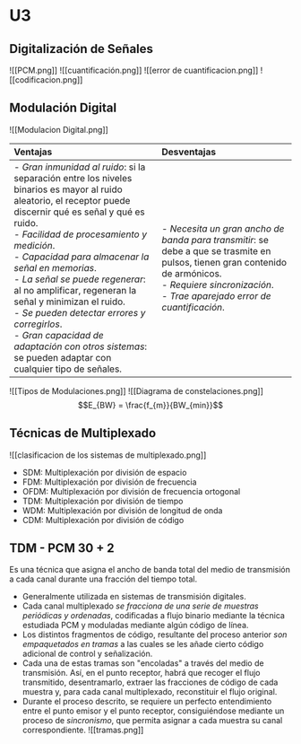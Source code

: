 # U3
## Digitalización de Señales
![[PCM.png]]
![[cuantificación.png]]
![[error de cuantificacion.png]]
![[codificacion.png]]
## Modulación Digital
![[Modulacion Digital.png]]

| Ventajas                                                                                                                                                                                                                                                                                                                                                                                                                                                                                                                    | Desventajas                                                                                                                                                                                                  |
| :-------------------------------------------------------------------------------------------------------------------------------------------------------------------------------------------------------------------------------------------------------------------------------------------------------------------------------------------------------------------------------------------------------------------------------------------------------------------------------------------------------------------------- | :----------------------------------------------------------------------------------------------------------------------------------------------------------------------------------------------------------- |
| - *Gran inmunidad al ruido*: si la separación entre los niveles binarios es mayor al ruido aleatorio, el receptor puede discernir qué es señal y qué es ruido.<br>- *Facilidad de procesamiento y medición*.<br>- *Capacidad para almacenar la señal en memorias*.<br>- *La señal se puede regenerar*: al no amplificar, regeneran la señal y minimizan el ruido.<br>- *Se pueden detectar errores y corregirlos*.<br>- *Gran capacidad de adaptación con otros sistemas*: se pueden adaptar con cualquier tipo de señales. | - *Necesita un gran ancho de banda para transmitir*: se debe a que se trasmite en pulsos, tienen gran contenido de armónicos.<br>- *Requiere sincronización*.<br>- *Trae aparejado error de cuantificación*. |
![[Tipos de Modulaciones.png]]
![[Diagrama de constelaciones.png]]
$$E_{BW} = \frac{f_{m}}{BW_{min}}$$
## Técnicas de Multiplexado
![[clasificacion de los sistemas de multiplexado.png]]
- SDM: Multiplexación por división de espacio
- FDM: Multiplexación por división de frecuencia
- OFDM: Multiplexación por división de frecuencia ortogonal
- TDM: Multiplexación por división de tiempo
- WDM: Multiplexación por división de longitud de onda
- CDM: Multiplexación por división de código
## TDM - PCM 30 + 2
Es una técnica que asigna el ancho de banda total del medio de transmisión a cada canal durante una fracción del tiempo total.
- Generalmente utilizada en sistemas de transmisión digitales.
- Cada canal multiplexado *se fracciona de una serie de muestras periódicas y ordenadas*, codificadas a flujo binario mediante la técnica estudiada PCM y moduladas mediante algún código de línea.
- Los distintos fragmentos de código, resultante del proceso anterior *son empaquetados en tramas* a las cuales se les añade cierto código adicional de control y señalización.
- Cada una de estas tramas son "encoladas" a través del medio de transmisión. Así, en el punto receptor, habrá que recoger el flujo transmitido, desentramarlo, extraer las fracciones de código de cada muestra y, para cada canal multiplexado, reconstituir el flujo original.
- Durante el proceso descrito, se requiere un perfecto entendimiento entre el punto emisor y el punto receptor, consiguiéndose mediante un proceso de *sincronismo*, que permita asignar a cada muestra su canal correspondiente.
![[tramas.png]]